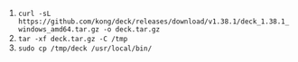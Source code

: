 1. `curl -sL https://github.com/kong/deck/releases/download/v1.38.1/deck_1.38.1_windows_amd64.tar.gz -o deck.tar.gz`
2. `tar -xf deck.tar.gz -C /tmp`
3. `sudo cp /tmp/deck /usr/local/bin/`
